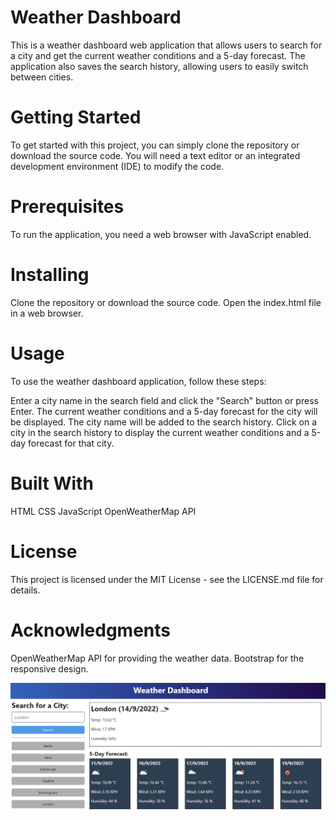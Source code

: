 # Weather Dashboard

This is a weather dashboard web application that allows users to search for a city and get the current weather conditions and a 5-day forecast. The application also saves the search history, allowing users to easily switch between cities.

# Getting Started

To get started with this project, you can simply clone the repository or download the source code. You will need a text editor or an integrated development environment (IDE) to modify the code.

# Prerequisites

To run the application, you need a web browser with JavaScript enabled.

# Installing

Clone the repository or download the source code.
Open the index.html file in a web browser.

# Usage

To use the weather dashboard application, follow these steps:

Enter a city name in the search field and click the "Search" button or press Enter.
The current weather conditions and a 5-day forecast for the city will be displayed.
The city name will be added to the search history.
Click on a city in the search history to display the current weather conditions and a 5-day forecast for that city.

# Built With

HTML
CSS
JavaScript
OpenWeatherMap API

# License

This project is licensed under the MIT License - see the LICENSE.md file for details.

# Acknowledgments

OpenWeatherMap API for providing the weather data.
Bootstrap for the responsive design.

![Alt text](assets/10-server-side-apis-challenge-demo.png)


